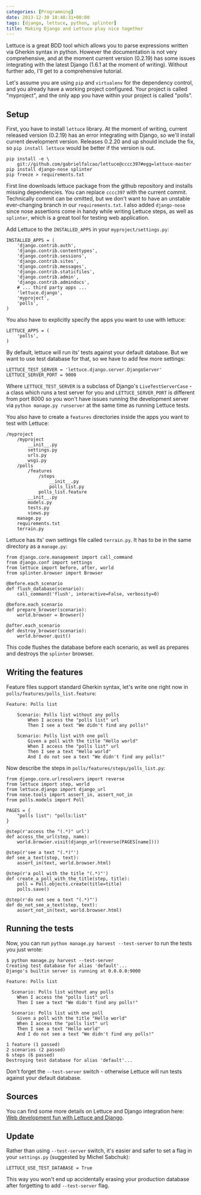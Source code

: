 ```yaml
---
categories: [Programming]
date: 2013-12-30 18:48:31+00:00
tags: [django, lettuce, python, splinter]
title: Making Django and Lettuce play nice together
---
```


Lettuce is a great BDD tool which allows you to parse expressions written via
Gherkin syntax in python. However the documentation is not very comprehensive,
and at the moment current version (0.2.19) has some issues integrating with the
latest Django (1.6.1 at the moment of writing). Without further ado, I'll get
to a comprehensive tutorial.

Let's assume you are using `pip` and `virtualenv` for the dependency control,
and you already have a working project configured. Your project is called
"myproject", and the only app you have within your project is called "polls".

## Setup

First, you have to install `lettuce` library. At the moment of writing, current
released version (0.2.19) has an error integrating with Django, so we'll
install current development version. Releases 0.2.20 and up should include the
fix, so `pip install lettuce` would be better if the version is out.

    pip install -e \
        git://github.com/gabrielfalcao/lettuce@cccc397#egg=lettuce-master
    pip install django-nose splinter
    pip freeze > requirements.txt

First line downloads lettuce package from the github repository and installs
missing dependencies. You can replace `cccc397` with the current commit.
Technically commit can be omitted, but we don't want to have an unstable
ever-changing branch in our `requirements.txt`. I also added `django-nose`
since nose assertions come in handy while writing Lettuce steps, as well as
`splinter`, which is a great tool for testing web application.

Add Lettuce to the `INSTALLED_APPS` in your `myproject/settings.py`:

    INSTALLED_APPS = (
        'django.contrib.auth',
        'django.contrib.contenttypes',
        'django.contrib.sessions',
        'django.contrib.sites',
        'django.contrib.messages',
        'django.contrib.staticfiles',
        'django.contrib.admin',
        'django.contrib.admindocs',
        # ... third party apps ...
        'lettuce.django',
        'myproject',
        'polls',
    )

You also have to explicitly specify the apps you want to use with lettuce:

    LETTUCE_APPS = (
        'polls',
    )

By default, lettuce will run its' tests against your default database. But we
want to use test database for that, so we have to add few more settings:

    LETTUCE_TEST_SERVER = 'lettuce.django.server.DjangoServer'
    LETTUCE_SERVER_PORT = 9000

Where `LETTUCE_TEST_SERVER` is a subclass of Django's `LiveTestServerCase` - a
class which runs a test server for you and `LETTUCE_SERVER_PORT` is different
from port 8000 so you won't have issues running the development server via
`python manage.py runserver` at the same time as running Lettuce tests.

You also have to create a `features` directories inside the apps you want to
test with Lettuce:

    /myproject
        /myproject
            __init__.py
            settings.py
            urls.py
            wsgi.py
        /polls
            /features
                /steps
                    __init__.py
                    polls_list.py
                polls_list.feature
            __init__.py
            models.py
            tests.py
            views.py
        manage.py
        requirements.txt
        terrain.py

Lettuce has its' own settings file called `terrain.py`. It has to be in the
same directory as a `manage.py`:

    from django.core.management import call_command
    from django.conf import settings
    from lettuce import before, after, world
    from splinter.browser import Browser

    @before.each_scenario
    def flush_database(scenario):
        call_command('flush', interactive=False, verbosity=0)

    @before.each_scenario
    def prepare_browser(scenario):
        world.browser = Browser()

    @after.each_scenario
    def destroy_browser(scenario):
        world.browser.quit()

This code flushes the database before each scenario, as well as prepares and
destroys the `splinter` browser.

## Writing the features

Feature files support standard Gherkin syntax, let's write one right now in
`polls/features/polls_list.feature`:

    Feature: Polls list

        Scenario: Polls list without any polls
            When I access the "polls list" url
            Then I see a text "We didn't find any polls!"

        Scenario: Polls list with one poll
            Given a poll with the title "Hello world"
            When I access the "polls list" url
            Then I see a text "Hello world"
            And I do not see a text "We didn't find any polls!"

Now describe the steps in `polls/features/steps/polls_list.py`:

    from django.core.urlresolvers import reverse
    from lettuce import step, world
    from lettuce.django import django_url
    from nose.tools import assert_in, assert_not_in
    from polls.models import Poll

    PAGES = {
        "polls list": "polls:list"
    }

    @step(r'access the "(.*)" url')
    def access_the_url(step, name):
        world.browser.visit(django_url(reverse(PAGES[name])))

    @step(r'see a text "(.*)"')
    def see_a_text(step, text):
        assert_in(text, world.browser.html)

    @step(r'a poll with the title "(.*)"')
    def create_a_poll_with_the_title(step, title):
        poll = Poll.objects.create(title=title)
        polls.save()

    @step(r'do not see a text "(.*)"')
    def do_not_see_a_text(step, text):
        assert_not_in(text, world.browser.html)

## Running the tests

Now, you can run `python manage.py harvest --test-server` to run the tests you
just wrote:

    $ python manage.py harvest --test-server
    Creating test database for alias 'default'...
    Django's builtin server is running at 0.0.0.0:9000

    Feature: Polls list

      Scenario: Polls list without any polls
        When I access the "polls list" url
        Then I see a text "We didn't find any polls!"

      Scenario: Polls list with one poll
        Given a poll with the title "Hello world"
        When I access the "polls list" url
        Then I see a text "Hello world"
        And I do not see a text "We didn't find any polls!"

    1 feature (1 passed)
    2 scenarios (2 passed)
    6 steps (6 passed)
    Destroying test database for alias 'default'...

Don't forget the `--test-server` switch - otherwise Lettuce will run tests
against your default database.

## Sources

You can find some more details on Lettuce and Django integration here:
[Web development fun with Lettuce and Django][1].

## Update

Rather than using `--test-server` switch, it's easier and safer to set a flag
in your `settings.py` (suggested by Michel Sabchuk):

    LETTUCE_USE_TEST_DATABASE = True

This way you won't end up accidentally erasing your production database after
forgetting to add `--test-server` flag.

[1]: http://lettuce.it/recipes/django-lxml.html
